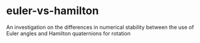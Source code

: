 euler-vs-hamilton
=================

An investigation on the differences in numerical stability between the use of Euler angles and Hamilton quaternions for rotation
